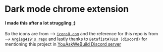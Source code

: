 # Dark mode chrome extension

#### I made this after a lot struggling ;)

So the icons are from --> [`icons8.com`](https://icons8.com/icons/set/dark-mode)
and the reference for this repo is from --> [`Argieg419's repo`](https://github.com/Arieg419/MediumDarkMode)
and lastly thanks to `Betafist#7810 (discord)` for mentioning this project in [YouAskWeBuild Discord server](https://discord.gg/m7GhgH6cdt)
